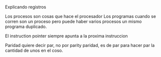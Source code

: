 Explicando registros

Los procesos son cosas que hace el procesador
Los programas cuando se corren son un proceso pero puede haber varios procesos un mismo programa duplicado.

El instruction pointer siempre apunta a la proxima instruccion

Paridad quiere decir par, no por parity paridad, es de par para hacer par la cantidad de unos en el coso.